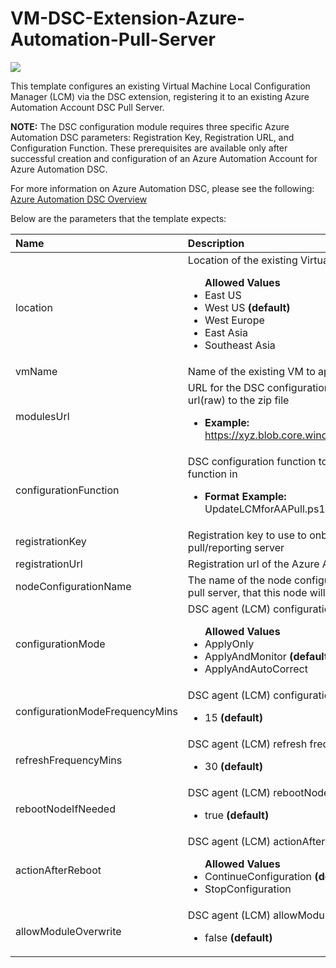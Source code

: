 # VM-DSC-Extension-Azure-Automation-Pull-Server

<a href="https://portal.azure.com/#create/Microsoft.Template/uri/https%3A%2F%2Fraw.githubusercontent.com%2FAzure%2Fazure-quickstart-templates%2Fmaster%2Fdsc-extension-azure-automation-pullserver%2Fazuredeploy.json" target="_blank">
    <img src="http://azuredeploy.net/deploybutton.png"/>
</a>

This template configures an existing Virtual Machine Local Configuration Manager (LCM) via the DSC extension, registering it to an existing Azure Automation Account DSC Pull Server.

<b>NOTE:</b> The DSC configuration module requires three specific Azure Automation DSC parameters: Registration Key, Registration URL, and Configuration Function. These prerequisites are available only after successful creation and configuration of an Azure Automation Account for Azure Automation DSC.

For more information on Azure Automation DSC, please see the following: <a href="http://aka.ms/DSCLearnMore" target="_blank">Azure Automation DSC Overview</a>

Below are the parameters that the template expects:

| Name   | Description    |
|:--- |:---|
| location  | Location of the existing Virtual Machine. <br> <ul>**Allowed Values**<li>East US</li><li>West US **(default)**</li><li>West Europe</li><li>East Asia</li><li>Southeast Asia</li></ul> |
| vmName | Name of the existing VM to apply the DSC configuration to |
| modulesUrl | URL for the DSC configuration package. NOTE: Can be a Github url(raw) to the zip file <br> <ul> <li><b>Example:</b> https://xyz.blob.core.windows.net/abc/UpdateLCMforAAPull.zip</li></ul>|
| configurationFunction | DSC configuration function to call. Should contain filename and function in <br> <ul> <li><b>Format Example:</b> UpdateLCMforAAPull.ps1\\ConfigureLCMforAAPull **(default)**</li></ul> |
| registrationKey | Registration key to use to onboard to the Azure Automation DSC pull/reporting server |
| registrationUrl | Registration url of the Azure Automation DSC pull/reporting server |
| nodeConfigurationName | The name of the node configuration, on the Azure Automation DSC pull server, that this node will be configured as |
| configurationMode | DSC agent (LCM) configuration mode setting. <br> <ul>**Allowed Values**<li>ApplyOnly</li><li>ApplyAndMonitor **(default)**</li><li>ApplyAndAutoCorrect</li></ul> |
| configurationModeFrequencyMins | DSC agent (LCM) configuration mode frequency setting, in minutes <br> <ul><li>15 **(default)**</li></ul> |
| refreshFrequencyMins | DSC agent (LCM) refresh frequency setting, in minutes <br> <ul><li>30 **(default)**</li></ul> |
| rebootNodeIfNeeded | DSC agent (LCM) rebootNodeIfNeeded setting <br> <ul><li>true **(default)**</li></ul> |
| actionAfterReboot | DSC agent (LCM) actionAfterReboot setting. <br> <ul>**Allowed Values**<li>ContinueConfiguration **(default)**</li><li>StopConfiguration</li></ul> |
| allowModuleOverwrite | DSC agent (LCM) allowModuleOverwrite setting <br> <ul><li>false **(default)**</li></ul> |